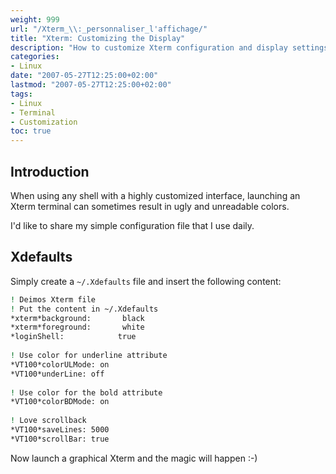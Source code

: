 ```yaml
---
weight: 999
url: "/Xterm_\\:_personnaliser_l'affichage/"
title: "Xterm: Customizing the Display"
description: "How to customize Xterm configuration and display settings for better readability"
categories:
- Linux
date: "2007-05-27T12:25:00+02:00"
lastmod: "2007-05-27T12:25:00+02:00"
tags:
- Linux
- Terminal
- Customization
toc: true
---
```


## Introduction

When using any shell with a highly customized interface, launching an Xterm terminal can sometimes result in ugly and unreadable colors.

I'd like to share my simple configuration file that I use daily.

## Xdefaults

Simply create a `~/.Xdefaults` file and insert the following content:

```bash
! Deimos Xterm file
! Put the content in ~/.Xdefaults
*xterm*background:       black
*xterm*foreground:       white
*loginShell:            true
 
! Use color for underline attribute
*VT100*colorULMode: on
*VT100*underLine: off
 
! Use color for the bold attribute
*VT100*colorBDMode: on
 
! Love scrollback
*VT100*saveLines: 5000
*VT100*scrollBar: true
```

Now launch a graphical Xterm and the magic will happen :-)
